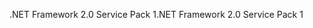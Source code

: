 <span data-ttu-id="470c3-101">.NET Framework 2.0 Service Pack 1</span><span class="sxs-lookup"><span data-stu-id="470c3-101">.NET Framework 2.0 Service Pack 1</span></span>